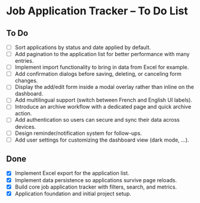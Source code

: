 # Job Application Tracker – To Do List

## To Do
- [ ] Sort applications by status and date applied by default.
- [ ] Add pagination to the application list for better performance with many entries.
- [ ] Implement import functionality to bring in data from Excel for example.
- [ ] Add confirmation dialogs before saving, deleting, or canceling form changes.
- [ ] Display the add/edit form inside a modal overlay rather than inline on the dashboard.
- [ ] Add multilingual support (switch between French and English UI labels).
- [ ] Introduce an archive workflow with a dedicated page and quick archive action.
- [ ] Add authentication so users can secure and sync their data across devices.
- [ ] Design reminder/notification system for follow-ups.
- [ ] Add user settings for customizing the dashboard view (dark mode, ...).

## Done
- [x] Implement Excel export for the application list.
- [x] Implement data persistence so applications survive page reloads.
- [x] Build core job application tracker with filters, search, and metrics.
- [x] Application foundation and initial project setup.